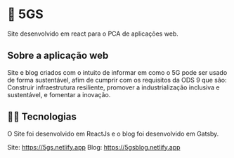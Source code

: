 # :seedling: 5GS
 Site desenvolvido em react para o PCA de aplicações web.
 
 ## Sobre a aplicação web
Site e blog criados com o intuito de informar em como o 5G pode ser usado de forma sustentável, afim de cumprir com os requisitos da ODS 9 que são: Construir infraestrutura resiliente, promover a industrialização inclusiva e sustentável, e fomentar a inovação.

## 	:man_technologist: Tecnologias
O Site foi desenvolvido em ReactJs e o blog foi desenvolvido em Gatsby.
 
 
Site: https://5gs.netlify.app
Blog: https://5gsblog.netlify.app

